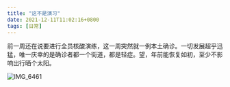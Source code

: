 ```yaml
---
title: "这不是演习"
date: 2021-12-11T11:02:16+0800
tags: [日常]
---
```


前一周还在说要进行全员核酸演练，这一周突然就一例本土确诊。一切发展超乎迅猛，唯一庆幸的是确诊者都一个街道，都是轻症。望，年前能恢复如初，至少不影响出行晒个太阳。

<!--more-->

![IMG_6461](https://pic.edui.fun/images/2021/12/IMG_6461.JPG)